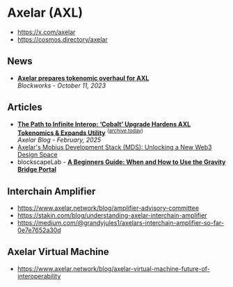 # Axelar (AXL)

- https://x.com/axelar
- https://cosmos.directory/axelar

## News

- [**Axelar prepares tokenomic overhaul for AXL**](https://blockworks.co/news/axelear-tokenomics-axl-overhaul-deflationary-blockchain-integration)
  <br/>_Blockworks - October 11, 2023_

## Articles
- [**The Path to Infinite Interop: ‘Cobalt’ Upgrade Hardens AXL Tokenomics & Expands Utility**](https://www.axelar.network/blog/cobalt-tokenomics-upgrade)
  <sup>([archive.today](https://archive.ph/pBYB0))</sup>
  <br/>_Axelar Blog - February, 2025_
- [Axelar's Mobius Development Stack (MDS): Unlocking a New Web3 Design Space](https://www.axelar.network/blog/mobius-development-stack-launch)
- blockscapeLab - [**A Beginners Guide: When and How to Use the Gravity Bridge Portal**](https://blockscape-network.medium.com/a-beginners-guide-when-and-how-to-use-the-gravity-bridge-portal-97d5745025dd)

## Interchain Amplifier

- https://www.axelar.network/blog/amplifier-advisory-committee
- https://stakin.com/blog/understanding-axelar-interchain-amplifier
- https://medium.com/@grandyjules1/axelars-interchain-amplifier-so-far-0e7e7652a30d

## Axelar Virtual Machine
- https://www.axelar.network/blog/axelar-virtual-machine-future-of-interoperability
